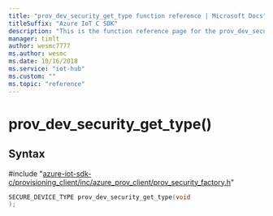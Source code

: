 ```yaml
---                             
title: "prov_dev_security_get_type function reference | Microsoft Docs" 
titleSuffix: "Azure IoT C SDK"            
description: "This is the function reference page for the prov_dev_security_get_type() function in the Azure IoT C SDK. This SDK is used with Azure IoT Hub and Azure IoT Hub Device Provisioning Service"            
manager: timlt                 
author: wesmc7777              
ms.author: wesmc               
ms.date: 10/16/2018                    
ms.service: "iot-hub"             
ms.custom: ""                
ms.topic: "reference"        
---                            
```


# prov_dev_security_get_type()

## Syntax

\#include "[azure-iot-sdk-c/provisioning_client/inc/azure_prov_client/prov_security_factory.h](../prov-security-factory-h.md)"  
```C
SECURE_DEVICE_TYPE prov_dev_security_get_type(void
);
```

